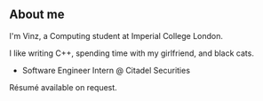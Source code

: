 ## About me

I'm Vinz, a Computing student at Imperial College London.

I like writing C++, spending time with my girlfriend, and black cats.

- Software Engineer Intern @ Citadel Securities

Résumé available on request.

